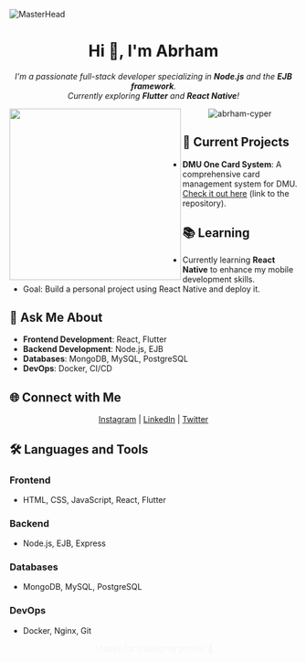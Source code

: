 ![MasterHead](https://1.bp.blogspot.com/-7A4WynwLsMw/XbBpCXG8fHI/AAAAAAAAMt4/uOa1bpLskYgrwGbllhSu2SDj_Mig8SXJQCLcBGAsYHQ/s1600/2000_600px.gif)

<h1 align="center">Hi 👋, I'm Abrham</h1>

<p align="center">
  <em>I'm a passionate full-stack developer specializing in <strong>Node.js</strong> and the <strong>EJB framework</strong>.</em><br>
  <em>Currently exploring <strong>Flutter</strong> and <strong>React Native</strong>!</em>
</p>

<p align="center">
  <img align="left" width="300" src="https://cdn.dribbble.com/users/1162077/screenshots/3848914/programmer.gif" />
  <img src="https://komarev.com/ghpvc/?username=abrham-cyper&label=Profile%20views&color=0e75b6&style=flat" alt="abrham-cyper" />
</p>

## 🚀 Current Projects
- **DMU One Card System**: A comprehensive card management system for DMU. [Check it out here](#) (link to the repository).

## 📚 Learning
- Currently learning **React Native** to enhance my mobile development skills.
- Goal: Build a personal project using React Native and deploy it.

## 💬 Ask Me About
- **Frontend Development**: React, Flutter
- **Backend Development**: Node.js, EJB
- **Databases**: MongoDB, MySQL, PostgreSQL
- **DevOps**: Docker, CI/CD

## 🌐 Connect with Me
<p align="center">
  <a href="https://instagram.com/abrish5366">Instagram</a> |
  <a href="your-linkedin-url">LinkedIn</a> |
  <a href="your-twitter-url">Twitter</a>
</p>

## 🛠️ Languages and Tools
### Frontend
- HTML, CSS, JavaScript, React, Flutter

### Backend
- Node.js, EJB, Express

### Databases
- MongoDB, MySQL, PostgreSQL

### DevOps
- Docker, Nginx, Git

<p align="center" style="animation: fadeIn 1s;">
  Thanks for visiting my profile! 🚀
</p>

<style>
  @keyframes fadeIn {
    from { opacity: 0; }
    to { opacity: 1; }
  }
</style>
